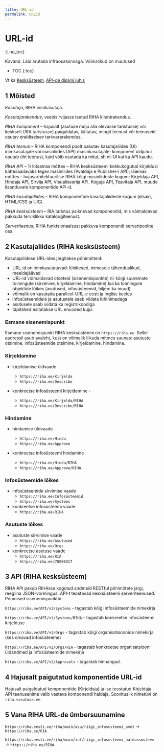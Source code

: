 ```yaml
---
title: URL-id
permalink: URLid
---
```


# URL-id
{:.no_toc}

<p class='staatus'>Kavand. Läbi arutada infraosakonnaga. Võimalikud on muutused</p>

* TOC
{:toc}

Vt ka [Kesksüsteem](Kesk), [API-de disaini juhis](https://agiil.github.io/IT/API)

## 1  Mõisted

_Kasutaja_, RIHA inimkasutaja. 

_Kasutajarakendus_, veebisirvijasse laetud RIHA klientrakendus.

_RIHA komponent_ – hajusalt (asutuse mõju alla olevasse taristusse) või keskselt (RIA taristusse) paigaldatav, käitatav, mingit teenust või teenuseid osutav eraldiseisev tarkvararakendus.

_RIHA teenus_ – RIHA komponendi poolt pakutav kasutajaliides (UI) inimkasutajale või masinliides (API) masinkasutajale; komponent üldjuhul osutab üht teenust, kuid võib osutada ka mitut, sh nii UI kui ka API kaudu.

_RIHA API_ – 1) kitsamas mõttes – RIHA kesksüsteemi kokkukogutud kirjeldusi kättesaadavaks tegev masinliides (Avaldaja e Publisher-i API); laiemas mõttes – hajusarhitektuurilise RIHA kõigi masinliideste kogum: Kirjeldaja API, Hindaja API, Sirvija API, Visualiseerija API, Koguja API, Teavitaja API, muude lisanduvate komponentide API-d.

_RIHA kasutajaliides_ – RIHA komponentide kasutajaliideste kogum (disain, HTML/CSS ja UIG).

_RIHA kesksüsteem_ – RIA taristus paiknevad komponendid, mis võimaldavad pakkuda terviklikku kataloogiteenust.

_Serveriteenus_, RIHA funktsionaalsust pakkuva komponendi serveripoolne osa.

## 2  Kasutajaliides (RIHA kesksüsteem)

Kasutajaliidese URL-ides järgitakse põhimõtteid:

- URL-id on inimkasutatavad: lühikesed, inimesele tähenduslikud, meeldejäävad
- URL-id võimaldavad otseteid (sisenemispunkte) nii kõigi suuremate toimingute (sirvimine, kirjeldamine, hindamine) kui ka toimingute objektide lõikes (asutused, infosüsteemid, hiljem ka muud)
- võimalik on kasutada paralleel-URL-e eesti ja inglise keeles
- infosüsteemidele ja asutustele saab viidata lühinimedega
- asutusele saab viidata ka registrikoodiga
- täpitähed esitatakse URL encoded kujul.

### Esmane sisenemispunkt

Esmane sisenemispunkt RIHA kesksüsteemi on `https://riha.ee`. Sellel aadressil asub avaleht, kust on võimalik liikuda mitmes suunas: asutuste otsimine, infosüsteemide otsimine, kirjeldamine, hindamine.

### Kirjeldamine

- kirjeldamise üldvaade
  - `https://riha.ee/Kirjelda`
  - `https://riha.ee/Describe`

- konkreetse infosüsteemi kirjeldamine -
  - `https://riha.ee/Kirjelda/RIHA`
  - `https://riha.ee/Describe/RIHA`

###   Hindamine

- hindamise üldvaade
  - `https://riha.ee/Hinda`
  - `https://riha.ee/Approve`

- konkreetse infosüsteemi hindamine
  - `https://riha.ee/Hinda/RIHA`
  - `https://riha.ee/Approve/RIHA`

### Infosüsteemide lõikes

- infosüsteemide sirvimise vaade
  - `https://riha.ee/Infosüsteemid`
  - `https://riha.ee/Systems`
- konkreetse infosüsteemi vaade
  - `https://riha.ee/RIHA`

### Asutuste lõikes

- asutuste sirvimise vaade
  - `https://riha.ee/Asutused`
  - `https://riha.ee/Orgs`
- konkreetse asutuse vaade
  - `https://riha.ee/RIA`
  - `https://riha.ee/70006317`

## 3  API (RIHA kesksüsteem)

RIHA API pakub RIHAsse kogutud andmeid RESTful põhimõtete järgi, reeglina JSON-vormingus. API-t teostavad kesksüsteemi serveriteenused. Peamised sisenemispunktid:

`https://riha.ee/API/v1/Systems` - tagastab kõigi infosüsteemide nimekirja

`https://riha.ee/API/v1/Systems/RIHA` - tagastab konkreetse infosüsteemi kirjelduse

`https://riha.ee/API/v1/Orgs` - tagastab kõigi organisatsioonide nimekirja (kes omavad infosüsteeme)

`https://riha.ee/API/v1/Orgs/RIA` - tagastab konkreetse organisatsiooni üldandmed ja infosüsteemide nimekirja

`https://riha.ee/API/v1/Approvals` - tagastab hinnangud.

## 4  Hajusalt paigutatud komponentide URL-id

Hajusalt paigaldatud komponentide (Kirjeldaja) ja ise teostatud Kirjeldaja API teenusenime valib vastava komponendi haldaja. Soovituslik nimetüvi on `riha.<asutus>.ee`.

## 5  Vana RIHA URL-de ümbersuunamine

`https://riha.eesti.ee/riha/main/asu/riigi_infosusteemi_amet` → `https://riha.ee/RIA`

`https://riha.eesti.ee/riha/main/inf/riigi_infosusteemi_haldussusteem` → `https://riha.ee/RIHA`

